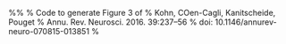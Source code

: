 %%
% Code to generate Figure 3 of 
% Kohn, COen-Cagli, Kanitscheide, Pouget
% Annu. Rev. Neurosci. 2016. 39:237–56
% doi: 10.1146/annurev-neuro-070815-013851
%
